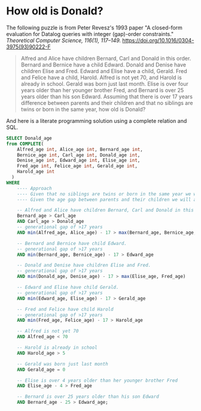 # How old is Donald?

The following puzzle is from Peter Revesz's 1993 paper "A closed-form evaluation for Datalog queries with integer (gap)-order constraints." _Theoretical Computer Science, 116(1), 117–149._ https://doi.org/10.1016/0304-3975(93)90222-F

> Alfred and Alice have children Bernard, Carl and Donald in this order.
Bernard and Bernice have a child Edward. Donald and Denise have children Elise and
Fred. Edward and Elise have a child, Gerald. Fred and Felice have a child, Harold. 
Alfred is not yet 70, and Harold is already in school. Gerald was born just last
month. Elise is over four years older than her younger brother Fred, and Bernard is over
25 years older than his son Edward. Assuming that there is over 17 years difference between parents and their children
and that no siblings are twins or born in the same year, how old is Donald?

And here is a literate programming solution using a complete relation and SQL.

```SQL
SELECT Donald_age
from COMPLETE(
    Alfred_age int, Alice_age int, Bernard_age int,
    Bernice_age int, Carl_age int, Donald_age int,
    Denise_age int, Edward_age int, Elise_age int,
    Fred_age int, Felice_age int, Gerald_age int,
    Harold_age int
  )
WHERE
    ---- Approach
    ---- Given that no siblings are twins or born in the same year we will use > rather than >=
    ---- Given the age gap between parents and their children we will add a generational gap test for each family

    -- Alfred and Alice have children Bernard, Carl and Donald in this order.
    Bernard_age > Carl_age
    AND Carl_age > Donald_age
    -- generational gap of >17 years
    AND min(Alfred_age, Alice_age) - 17 > max(Bernard_age, Bernice_age, Carl_age, Donald_age)

    -- Bernard and Bernice have child Edward.
    -- generational gap of >17 years
    AND min(Bernard_age, Bernice_age) - 17 > Edward_age

    -- Donald and Denise have children Elise and Fred.
    -- generational gap of >17 years
    AND min(Donald_age, Denise_age) - 17 > max(Elise_age, Fred_age)

    -- Edward and Elise have child Gerald.
    -- generational gap of >17 years
    AND min(Edward_age, Elise_age) - 17 > Gerald_age

    -- Fred and Felice have child Harold
    -- generational gap of >17 years
    AND min(Fred_age, Felice_age) - 17 > Harold_age

    -- Alfred is not yet 70
    AND Alfred_age < 70

    -- Harold is already in school
    AND Harold_age > 5

    -- Gerald was born just last month
    AND Gerald_age = 0

    -- Elise is over 4 years older than her younger brother Fred
    AND Elise_age - 4 > Fred_age

    -- Bernard is over 25 years older than his son Edward
    AND Bernard_age - 25 > Edward_age;

```
